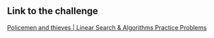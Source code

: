## Link to the challenge

[Policemen and thieves | Linear Search & Algorithms Practice Problems](https://www.hackerearth.com/practice/algorithms/searching/linear-search/practice-problems/algorithm/joker-and-thieves-53e59f4a/)